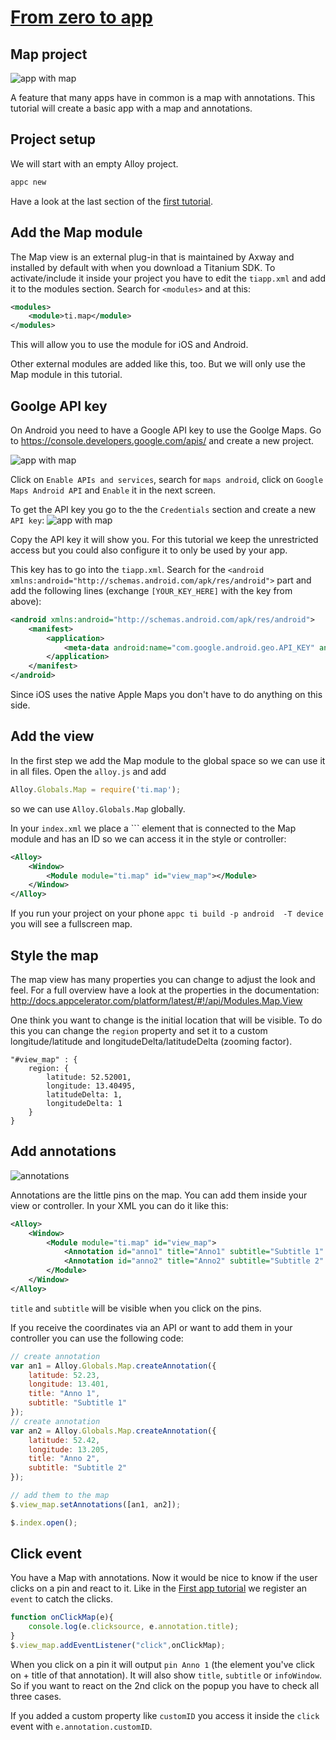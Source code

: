 # [From zero to app](https://github.com/m1ga/from_zero_to_app)

## Map project
![app with map](images/map_intro.png)

A feature that many apps have in common is a map with annotations. This tutorial will create a basic app with a map and annotations. 

## Project setup

We will start with an empty Alloy project. 
```bash
appc new
```
Have a look at the last section of the [first tutorial](./first_app.md#create-a-new---clean-project).

## Add the Map module

The Map view is an external plug-in that is maintained by Axway and installed by default with when you download a Titanium SDK. To activate/include it inside your project you have to edit the `tiapp.xml` and add it to the modules section. Search for `<modules>` and at this:

```xml
<modules>
	<module>ti.map</module>
</modules>
```

This will allow you to use the module for iOS and Android.

Other external modules are added like this, too. But we will only use the Map module in this tutorial.

## Goolge API key

On Android you need to have a Google API key to use the Goolge Maps. Go to https://console.developers.google.com/apis/ and create a new project.

![app with map](images/map_google1.png)

Click on `Enable APIs and services`, search for `maps android`, click on `Google Maps Android API` and `Enable` it in the next screen.

To get the API key you go to the the `Credentials` section and create a new `API key`:
![app with map](images/map_google2.png)

Copy the API key it will show you. For this tutorial we keep the unrestricted access but you could also configure it to only be used by your app.

This key has to go into the `tiapp.xml`. Search for the `<android xmlns:android="http://schemas.android.com/apk/res/android">` part and add the following lines (exchange `[YOUR_KEY_HERE]` with the key from above):

```xml
<android xmlns:android="http://schemas.android.com/apk/res/android">
	<manifest>
		<application>
			<meta-data android:name="com.google.android.geo.API_KEY" android:value="[YOUR_KEY_HERE]" />
		</application>
	</manifest>
</android>
```

Since iOS uses the native Apple Maps you don't have to do anything on this side.

## Add the view

In the first step we add the Map module to the global space so we can use it in all files. Open the `alloy.js` and add
```javascript
Alloy.Globals.Map = require('ti.map');
```
so we can use `Alloy.Globals.Map` globally.

In your `index.xml` we place a ``<Module>` element that is connected to the Map module and has an ID so we can access it in the style or controller:

```xml
<Alloy>
	<Window>
		<Module module="ti.map" id="view_map"></Module>
	</Window>
</Alloy>
```

If you run your project on your phone `appc ti build -p android  -T device` you will see a fullscreen map.

## Style the map
The map view has many properties you can change to adjust the look and feel. For a full overview have a look at the properties in the documentation: http://docs.appcelerator.com/platform/latest/#!/api/Modules.Map.View

One think you want to change is the initial location that will be visible. To do this you can change the `region` property and set it to a custom longitude/latitude and longitudeDelta/latitudeDelta (zooming factor).

```
"#view_map" : {
	region: {
		latitude: 52.52001,
		longitude: 13.40495,
		latitudeDelta: 1,
		longitudeDelta: 1
	}
}
```

## Add annotations

![annotations](images/map_anno.png)

Annotations are the little pins on the map. You can add them inside your view or controller. In your XML you can do it like this:

```xml
<Alloy>
	<Window>
		<Module module="ti.map" id="view_map">
			<Annotation id="anno1" title="Anno1" subtitle="Subtitle 1" latitude="52.23" longitude="13.401"/>
			<Annotation id="anno2" title="Anno2" subtitle="Subtitle 2" latitude="52.42" longitude="13.205"/>
		</Module>
	</Window>
</Alloy>
```
`title` and `subtitle` will be visible when you click on the pins.

If you receive the coordinates via an API or want to add them in your controller you can use the following code:

```javascript
// create annotation
var an1 = Alloy.Globals.Map.createAnnotation({
	latitude: 52.23,
	longitude: 13.401,
	title: "Anno 1",
	subtitle: "Subtitle 1"
});
// create annotation
var an2 = Alloy.Globals.Map.createAnnotation({
	latitude: 52.42,
	longitude: 13.205,
	title: "Anno 2",
	subtitle: "Subtitle 2"
});

// add them to the map
$.view_map.setAnnotations([an1, an2]);

$.index.open();

```

## Click event

You have a Map with annotations. Now it would be nice to know if the user clicks on a pin and react to it. Like in the [First app tutorial](./first_app.md) we register an `event` to catch the clicks.

```javascript
function onClickMap(e){
	console.log(e.clicksource, e.annotation.title);
}
$.view_map.addEventListener("click",onClickMap);
```
When you click on a pin it will output `pin Anno 1` (the element you've click on + title of that annotation). It will also show `title`, `subtitle` or `infoWindow`. So if you want to react on the 2nd click on the popup you have to check all three cases.

If you added a custom property like `customID` you access it inside the `click` event with `e.annotation.customID`.

